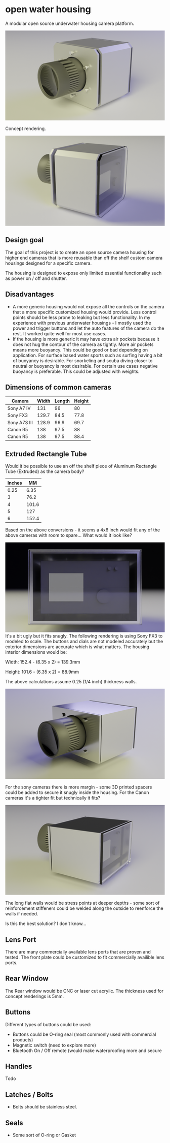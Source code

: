 # open water housing 

A modular open source underwater housing camera platform.

![front](images/h1.png)

Concept rendering.

![rear](images/h2.png)

## Design goal
The goal of this project is to create an open source camera housing for higher end cameras that is more reusable than off the shelf custom camera housings designed for a specific camera. 

The housing is designed to expose only limited essential functionality such as power on / off and shutter. 

## Disadvantages
- A more generic housing would not expose all the controls on the camera that a more specific customized housing would provide. Less control points should be less prone to leaking but less functionality. In my experience with previous underwater housings - I mostly used the power and trigger buttons and let the auto features of the camera do the rest. It worked quite well for most use cases. 
- If the housing is more generic it may have extra air pockets because it does not hug the contour of the camera as tightly. More air pockets means more buoyancy. This could be good or bad depending on application. For surface based water sports such as surfing having a bit of buoyancy is desirable. For snorkeling and scuba diving closer to neutral or buoyancy is most desirable. For certain use cases negative buoyancy is preferable. This could be adjusted with weights. 

## Dimensions of common cameras

| Camera      | Width | Length  |  Height |
| ----------- | ----------- | ----------- | ----------- 
| Sony A7 IV  | 131 | 96 | 80
| Sony FX3  | 129.7 | 84.5 | 77.8
| Sony A7S III   | 128.9   | 96.9 | 69.7
| Canon R5   | 138   | 97.5 | 88
| Canon R5   | 138   | 97.5 | 88.4

## Extruded Rectangle Tube
Would it be possible to use an off the shelf piece of Aluminum Rectangle Tube (Extruded) as the camera body? 

| Inches      | MM 
| ----------- | ----------- |
| 0.25 | 6.35
| 3 | 76.2
| 4 | 101.6
| 5 | 127
| 6 | 152.4

Based on the above conversions - it seems a 4x6 inch would fit any of the above cameras with room to spare...  What would it look like?

![4x6 extruded back view](images/4x6_back.png)
It's a bit ugly but it fits snugly. The following rendering is using Sony FX3 to modeled to scale. The buttons and dials are not modeled accurately but the exterior dimensions are accurate which is what matters. The housing interior dimensions would be:

Width: 152.4 - (6.35 x 2) =  139.3mm

Height: 101.6 - (6.35 x 2) =  88.9mm

The above calculations assume 0.25 (1/4 inch) thickness walls. 

![4x6 extruded front view](images/4x6_front.png)

For the sony cameras there is more margin - some 3D printed spacers could be added to secure it snugly inside the housing. For the Canon cameras it's a tighter fit but technically it fits?

![4x6 extruded side view](images/4x6_side.png)

The long flat walls would be stress points at deeper depths - some sort of reinforcement stiffeners could be welded along the outside to reenforce the walls if needed. 

Is this the best solution? I don't know... 

## Lens Port

There are many commercially available lens ports that are proven and tested. The front plate could be customized to fit commercially availible lens ports. 

## Rear Window

The Rear window would be CNC or laser cut acrylic. The thickness used for concept renderings is 5mm. 

## Buttons

Different types of buttons could be used:
- Buttons could be O-ring seal (most commonly used with commercial products)
- Magnetic switch (need to explore more)
- Bluetooth On / Off remote (would make waterproofing more and secure

## Handles

Todo

## Latches / Bolts

- Bolts should be stainless steel. 

## Seals

- Some sort of O-ring or Gasket


